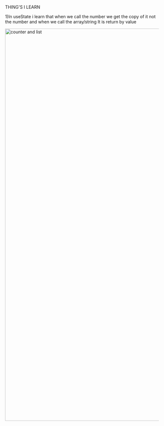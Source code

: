 THING'S I LEARN 

1)In useState i learn that when we call the number we get the copy of it not the number and when we call the array/string It is return by value

<img width="1280" alt="counter and list" src="https://github.com/subodh245/React-State-Management/assets/118099441/83141bd3-ce79-4432-b97a-5e23c974ecec">

